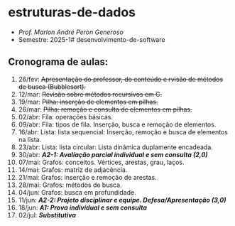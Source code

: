 # estruturas-de-dados
- _Prof. Marlon André Peron Generoso_
- Semestre: 2025-1# desenvolvimento-de-software

## Cronograma de aulas:
1. 26/fev: ~~Apresentação do professor, do conteúdo e rvisão de métodos de busca (Bubblesort).~~
4. 12/mar: ~~Revisão sobre métodos recursivos em C.~~
5. 19/mar: ~~Pilha: inserção de elementos em pilhas.~~
6. 26/mar: ~~Pilha: remoção e consulta de elementos em pilhas.~~
7. 02/abr: Fila: operações básicas.
8. 09/abr: Fila: tipos de fila. Inserção, busca e remoção de elementos.
9. 16/abr: Lista: lista sequencial: Inserção, remoção e busca de elementos na lista.
10. 23/abr: Lista: lista circular: Lista dinâmica duplamente encadeada.
11. 30/abr: **_A2-1: Avaliação parcial individual e sem consulta (2,0)_**
12. 07/mai: Grafos: conceitos. Vértices, arestas, grau, laços.
13. 14/mai: Grafos: matriz de adjacência.
14. 21/mai: Grafos: inserção e remoção de arestas.
15. 28/mai: Grafos: métodos de busca.
16. 04/jun: Grafos: busca em profundidade.
17. 11/jun: **_A2-2: Projeto disciplinar e equipe. Defesa/Apresentação (3,0)_**
18. 18/jun: **_A1: Prova individual e sem consulta_**
19. 02/jul: **_Substitutiva_**
